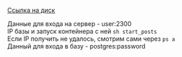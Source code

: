 [Ссылка на диск](https://drive.google.com/file/d/12OLn_cnKpZyv_zEonmuEjXOy5VuKX4hC/view?usp=sharing)

Данные для входа на сервер - user:2300  
IP базы и запуск контейнера с ней `sh start_posts`  
Если IP получить не удалось, смотрим сами через `ps a`  
Данный для входа в базу - postgres:password  
